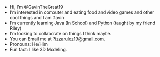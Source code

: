 - Hi, I’m @GavinTheGreat19
- I’m interested in computer and eating food and video games and other cool things and I am Gavin
- I’m currently learning Java (In School) and Python (taught by my friend Riley)
- I’m looking to collaborate on things I think maybe.
- You can Email me at Pizzarulez19@gmail.com.
- Pronouns: He/Him
- Fun fact: I like 3D Modeling.

<!---
GavinTheGreat19/GavinTheGreat19 is a ✨ special ✨ repository because its `README.md` (this file) appears on your GitHub profile.
You can click the Preview link to take a look at your changes.
--->
